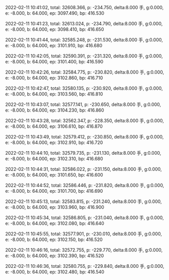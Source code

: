 2022-02-11 10:41:02, total: 32608.366, p: -234.750, delta:8.000 手, g:0.000, e: -8.000, b: 64.000, ep: 3097.490, bp: 416.530

2022-02-11 10:41:23, total: 32613.024, p: -234.790, delta:8.000 手, g:0.000, e: -8.000, b: 64.000, ep: 3098.410, bp: 416.650

2022-02-11 10:41:44, total: 32585.248, p: -231.530, delta:8.000 手, g:0.000, e: -8.000, b: 64.000, ep: 3101.910, bp: 416.680

2022-02-11 10:42:05, total: 32590.391, p: -231.320, delta:8.000 手, g:0.000, e: -8.000, b: 64.000, ep: 3101.400, bp: 416.590

2022-02-11 10:42:26, total: 32584.775, p: -230.820, delta:8.000 手, g:0.000, e: -8.000, b: 64.000, ep: 3102.860, bp: 416.710

2022-02-11 10:42:47, total: 32580.135, p: -230.920, delta:8.000 手, g:0.000, e: -8.000, b: 64.000, ep: 3103.560, bp: 416.810

2022-02-11 10:43:07, total: 32577.141, p: -230.650, delta:8.000 手, g:0.000, e: -8.000, b: 64.000, ep: 3104.230, bp: 416.860

2022-02-11 10:43:28, total: 32562.347, p: -228.350, delta:8.000 手, g:0.000, e: -8.000, b: 64.000, ep: 3106.610, bp: 416.870

2022-02-11 10:43:49, total: 32579.412, p: -230.850, delta:8.000 手, g:0.000, e: -8.000, b: 64.000, ep: 3102.910, bp: 416.720

2022-02-11 10:44:10, total: 32579.735, p: -231.130, delta:8.000 手, g:0.000, e: -8.000, b: 64.000, ep: 3102.310, bp: 416.680

2022-02-11 10:44:31, total: 32586.022, p: -231.150, delta:8.000 手, g:0.000, e: -8.000, b: 64.000, ep: 3101.650, bp: 416.600

2022-02-11 10:44:52, total: 32586.446, p: -231.820, delta:8.000 手, g:0.000, e: -8.000, b: 64.000, ep: 3101.700, bp: 416.690

2022-02-11 10:45:13, total: 32583.815, p: -231.240, delta:8.000 手, g:0.000, e: -8.000, b: 64.000, ep: 3103.960, bp: 416.900

2022-02-11 10:45:34, total: 32586.805, p: -231.040, delta:8.000 手, g:0.000, e: -8.000, b: 64.000, ep: 3102.080, bp: 416.640

2022-02-11 10:45:55, total: 32577.901, p: -230.010, delta:8.000 手, g:0.000, e: -8.000, b: 64.000, ep: 3102.150, bp: 416.520

2022-02-11 10:46:16, total: 32572.755, p: -229.770, delta:8.000 手, g:0.000, e: -8.000, b: 64.000, ep: 3102.390, bp: 416.520

2022-02-11 10:46:36, total: 32580.755, p: -229.840, delta:8.000 手, g:0.000, e: -8.000, b: 64.000, ep: 3102.480, bp: 416.540